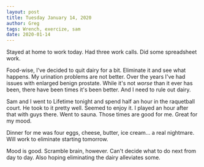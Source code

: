 ```yaml
---
layout: post
title: Tuesday January 14, 2020
author: Greg
tags: Wrench, exercize, sam
date: 2020-01-14
---
```


Stayed at home to work today. Had three work calls. Did some spreadsheet work.

Food-wise, I've decided to quit dairy for a bit. Eliminate it and see what happens. My urination problems are not better. Over the years I've had issues with enlarged benign prostate. While it's not *worse* than it ever has been, there have been times it's been better. And I need to rule out dairy. 

Sam and I went to Lifetime tonight and spend half an hour in the raquetball court. He took to it pretty well. Seemed to enjoy it. I played an hour after that with guys there. Went to sauna. Those times are good for me. Great for my mood.

Dinner for me was four eggs, cheese, butter, ice cream... a real nightmare. Will work to eliminate starting tomorrow.

Mood is good. Scramble brain, however. Can't decide what to do next from day to day. Also hoping eliminating the dairy alleviates some.
